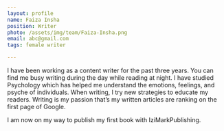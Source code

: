 ```yaml
---
layout: profile
name: Faiza Insha
position: Writer
photo: /assets/img/team/Faiza-Insha.png
email: abc@gmail.com
tags: female writer

---
```

I have been working as a content writer for the past three years. You can find me busy writing during the day while reading at night. I have studied Psychology which has helped me understand the emotions, feelings, and psyche of individuals. When writing, I try new strategies to educate my readers. Writing is my passion that’s my written articles are ranking on the first page of Google.

I am now on my way to publish my first book with IziMarkPublishing.

